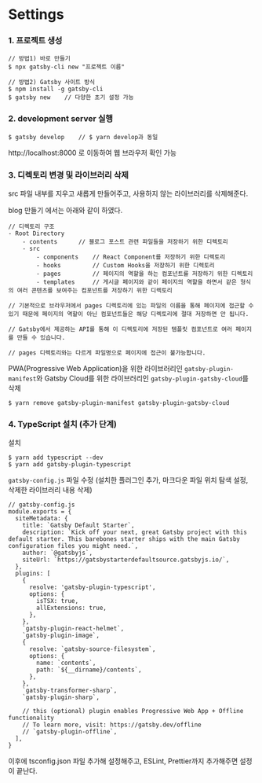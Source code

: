 # Settings

### 1. 프로젝트 생성

```
// 방법1) 바로 만들기
$ npx gatsby-cli new "프로젝트 이름"

// 방법2) Gatsby 사이트 방식
$ npm install -g gatsby-cli
$ gatsby new	// 다양한 초기 설정 가능
```



### 2. development server 실행

```
$ gatsby develop	// $ yarn develop과 동일
```

http://localhost:8000 로 이동하여 웹 브라우저 확인 가능



### 3. 디렉토리 변경 및 라이브러리 삭제

src 파일 내부를 지우고 새롭게 만들어주고, 사용하지 않는 라이브러리를 삭제해준다.

blog 만들기 에서는 아래와 같이 하였다.

```
// 디렉토리 구조
- Root Directory
	- contents		// 블로그 포스트 관련 파일들을 저장하기 위한 디렉토리
	- src
		- components	// React Component를 저장하기 위한 디렉토리
		- hooks			// Custom Hooks을 저장하기 위한 디렉토리
		- pages			// 페이지의 역할을 하는 컴포넌트를 저장하기 위한 디렉토리
		- templates		// 게시글 페이지와 같이 페이지의 역할을 하면서 같은 형식의 여러 콘텐츠를 보여주는 컴포넌트를 저장하기 위한 디렉토리
		
// 기본적으로 브라우저에서 pages 디렉토리에 있는 파일의 이름을 통해 페이지에 접근할 수 있기 때문에 페이지의 역할이 아닌 컴포넌트들은 해당 디렉토리에 절대 저장하면 안 됩니다.

// Gatsby에서 제공하는 API를 통해 이 디렉토리에 저장된 템플릿 컴포넌트로 여러 페이지를 만들 수 있습니다.

// pages 디렉토리와는 다르게 파일명으로 페이지에 접근이 불가능합니다.
```



PWA(Progressive Web Application)을 위한 라이브러리인 `gatsby-plugin-manifest`와 Gatsby Cloud를 위한 라이브러리인 `gatsby-plugin-gatsby-cloud`를 삭제

```
$ yarn remove gatsby-plugin-manifest gatsby-plugin-gatsby-cloud
```



### 4. TypeScript 설치 (추가 단계)

설치

```
$ yarn add typescript --dev
$ yarn add gatsby-plugin-typescript
```



`gatsby-config.js` 파일 수정 (설치한 플러그인 추가, 마크다운 파일 위치 탐색 설정, 삭제한 라이브러리 내용 삭제)

```
// gatsby-config.js
module.exports = {
  siteMetadata: {
    title: `Gatsby Default Starter`,
    description: `Kick off your next, great Gatsby project with this default starter. This barebones starter ships with the main Gatsby configuration files you might need.`,
    author: `@gatsbyjs`,
    siteUrl: `https://gatsbystarterdefaultsource.gatsbyjs.io/`,
  },
  plugins: [
    {
      resolve: 'gatsby-plugin-typescript',
      options: {
        isTSX: true,
        allExtensions: true,
      },
    },
    `gatsby-plugin-react-helmet`,
    `gatsby-plugin-image`,
    {
      resolve: `gatsby-source-filesystem`,
      options: {
        name: `contents`,
        path: `${__dirname}/contents`,
      },
    },
    `gatsby-transformer-sharp`,
    `gatsby-plugin-sharp`,
    
    // this (optional) plugin enables Progressive Web App + Offline functionality
    // To learn more, visit: https://gatsby.dev/offline
    // `gatsby-plugin-offline`,
  ],
}

```



이후에 tsconfig.json 파일 추가해 설정해주고, ESLint, Prettier까지 추가해주면 설정이 끝난다.